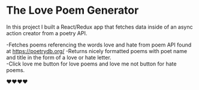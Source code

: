 # The Love Poem Generator

In this project I built a React/Redux app that fetches data inside of an async action creator from a poetry API.

-Fetches poems referencing the words love and hate from poem API found at https://poetrydb.org/
-Returns nicely formatted poems with poet name and title in the form of a love or hate letter.  
-Click love me button for love poems and love me not button for hate poems.

❤️❤️❤️❤️


